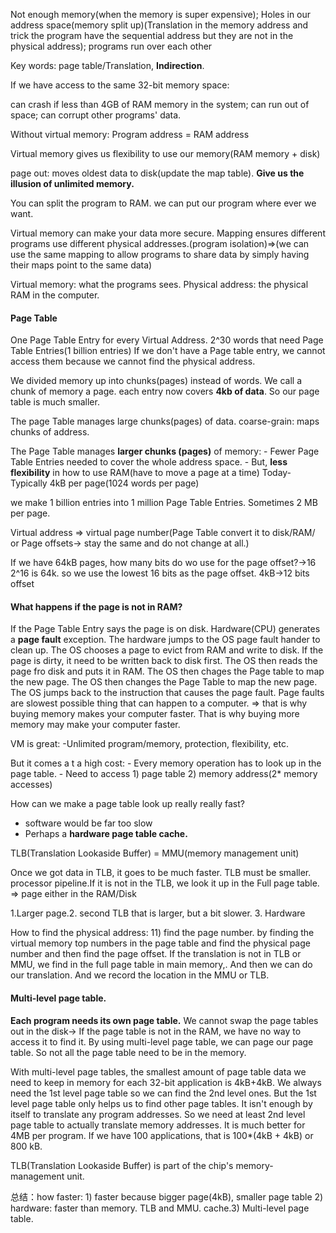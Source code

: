 Not enough memory(when the memory is super expensive); Holes in our address space(memory split up)(Translation in the memory address and trick the program have the sequential address but they are not in the physical address); programs run over each other

Key words: page table/Translation, **Indirection**. 

If we have access to the same 32-bit memory space:

can crash if less than 4GB of RAM memory in the system; can run out of space; can corrupt other programs' data.

Without virtual memory: Program address = RAM address

Virtual memory gives us flexibility to use our memory(RAM memory + disk) 

page out: moves oldest data to disk(update the map table). **Give us the illusion of unlimited memory.**

You can split the program to RAM. we can put our program where ever we want.

Virtual memory can make your data more secure. Mapping ensures different programs use different physical addresses.(program isolation)=>(we can use the same mapping to allow programs to share data by simply having their maps point to the same data)

Virtual memory: what the programs sees. Physical address: the physical RAM in the computer. 

#### Page Table

One Page Table Entry for every Virtual Address. 2^30 words that need Page Table Entries(1 billion entries) If we don't have a Page table entry, we cannot access them because we cannot find the physical address. 

We divided memory up into chunks(pages) instead of words. We call a chunk of memory a page. each entry now covers **4kb of data**. So our page table is much smaller. 

The page Table manages large chunks(pages) of data. coarse-grain: maps chunks of address. 

The Page Table manages **larger chunks (pages)** of memory: - Fewer Page Table Entries needed to cover the whole address space. - But, **less flexibility** in how to use RAM(have to move a page at a time) Today- Typically 4kB per page(1024 words per page) 

we make 1 billion entries into 1 million Page Table Entries. Sometimes 2 MB per page. 

Virtual address => virtual page number(Page Table convert it to disk/RAM/ or Page offsets-> stay the same and do not change at all.)

If we have 64kB pages, how many bits do wo use for the page offset?->16 2^16 is 64k. so we use the lowest 16 bits as the page offset. 4kB->12 bits offset

#### What happens if the page is not in RAM?

If the Page Table Entry says the page is on disk. Hardware(CPU) generates a **page fault** exception. The hardware jumps to the OS page fault hander to clean up. The OS chooses a page to evict from RAM and write to disk. If the page is dirty, it need to be written back to disk first. The OS then reads the page fro disk and puts it in RAM. The OS then chages the Page table to map the new page. The OS then changes the Page Table to map the new page. The OS jumps back to the instruction that causes the page fault. Page faults are slowest possible thing that can happen to a computer. => that is why buying memory makes your computer faster. That is why buying more memory may make your computer faster. 

VM is great: -Unlimited program/memory, protection, flexibility, etc.

But it comes a t a high cost: - Every memory operation has to look up in the page table. - Need to access 1) page table 2) memory address(2* memory accesses)

How can we make a page table look up really really fast?

- software would be far too slow
- Perhaps a **hardware page table cache.** 

TLB(Translation Lookaside Buffer) = MMU(memory management unit)

Once we got data in TLB, it goes to be much faster. TLB must be smaller. processor pipeline.If it is not in the TLB, we look it up in the Full page table. => page either in the RAM/Disk 

1.Larger page.2. second TLB that is larger, but a bit slower. 3. Hardware 

How to find the physical address: 11) find the page number. by finding the virtual memory top numbers in the page table and find the physical page number and then find the page offset. If the translation is not in TLB or MMU, we find in the full page table in main memory,. And then we can do our translation.  And we record the location in the MMU or TLB.

#### Multi-level page table. 

**Each program needs its own page table.** We cannot swap the page tables out in the disk-> If the page table is not in the RAM, we have no way to access it to find it. By using multi-level page table, we can page our page table. So not all the page table need to be in the memory. 

With multi-level page tables, the smallest amount of page table data we need to keep in memory for each 32-bit application is 4kB+4kB. We always need the 1st level page table so we can find the 2nd level ones. But the 1st level page table only helps us to find other page tables. It isn't enough by itself to translate any program addresses. So we need at least 2nd level page table to actually translate memory addresses. It is much better for 4MB per program. If we have 100 applications, that is 100*(4kB + 4kB) or 800 kB. 

TLB(Translation Lookaside Buffer) is part of the chip's memory-management unit.

 总结：how faster: 1) faster because bigger page(4kB), smaller page table 2) hardware: faster than memory. TLB and MMU. cache.3) Multi-level page table.